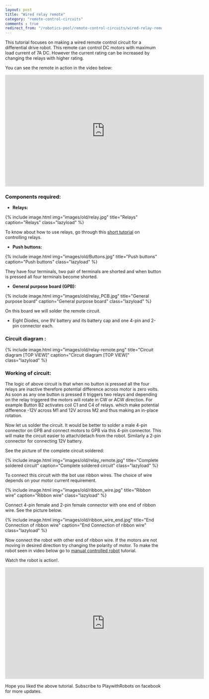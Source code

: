 ```yaml
---
layout: post
title: "Wired relay remote"
category: "remote-control-circuits"
comments : true
redirect_from: "/robotics-pool/remote-control-circuits/wired-relay-remote/"
---
```

This tutorial focuses on making a wired remote control circuit for a differential drive robot.  This remote can control DC motors with maximum load current of 7A DC. However the current rating can be increased by changing the relays with higher rating.

You can see the remote in action in the video below: 

<iframe src="http://www.youtube.com/embed/Sgiectb69fw" frameborder="0" width="640" height="360"></iframe>

### Components required:

* **Relays:**

{% include image.html img="images/old/relay.jpg" title="Relays" caption="Relays" class="lazyload" %}

To know about how to use relays, go through this [short tutorial](/dc-motor-driver-circuits#relay "controlling motor using relays") on controlling relays. 

* **Push buttons:**

{% include image.html img="images/old/Buttons.jpg" title="Push buttons" caption="Push buttons" class="lazyload" %}

They have four terminals, two pair of terminals are shorted and when button is pressed all four terminals become shorted. 

* **General purpose board (GPB):**

{% include image.html img="images/old/relay_PCB.jpg" title="General purpose board" caption="General purpose board" class="lazyload" %}

On this board we will solder the remote circuit. 

* Eight Diodes, one 9V battery and its battery cap and one 4-pin and 2-pin connector each. 

### Circuit diagram : 

{% include image.html img="images/old/relay-remote.png" title="Circuit diagram [TOP VIEW]" caption="Circuit diagram [TOP VIEW]" class="lazyload" %}

### Working of circuit: 

The logic of above circuit is that when no button is pressed all the four relays are inactive therefore potential difference across motor is zero volts. As soon as any one button is pressed it triggers two relays and depending on the relay triggered the motors will rotate in CW or ACW direction. For example Button B2 activates coil C1 and C4 of relays. which make potential difference -12V across M1 and 12V across M2 and thus making an in-place rotation. 

Now let us solder the circuit. It would be better to solder a male 4-pin connector on GPB and connect motors to GPB via this 4-pin connector. This will make the circuit easier to attach/detach from the robot. Similarly a 2-pin connector for connecting 12V battery.

See the picture of the complete circuit soldered: 

{% include image.html img="images/old/relay_remote.jpg" title="Complete soldered circuit" caption="Complete soldered circuit" class="lazyload" %}

To connect this circuit with the bot use ribbon wires. The choice of wire depends on your motor current requirement.  

{% include image.html img="images/old/ribbon_wire.jpg" title="Ribbon wire" caption="Ribbon wire" class="lazyload" %}

Connect 4-pin female and 2-pin female connector with one end of ribbon wire. See the picture below. 

{% include image.html img="images/old/ribbon_wire_end.jpg" title="End Connection of ribbon wire" caption="End Connection of ribbon wire" class="lazyload" %}

Now connect the robot with other end of ribbon wire. If the motors are not moving in desired direction try changing the polarity of motor. To make the robot seen in video below go to [manual controlled robot](/manually-controlled-robot "manual controlled robot") tutorial. 

Watch the robot is action!.  

<iframe src="http://www.youtube.com/embed/Sgiectb69fw" frameborder="0" width="640" height="360"></iframe> 

Hope you liked the above tutorial. Subscribe to PlaywithRobots on facebook for more updates.